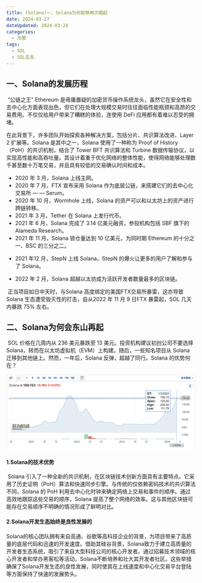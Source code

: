 ```yaml
---
title: (Solana)一、Solana为何能够再次崛起
date: 2024-03-27
dateUpdated: 2024-03-28
categories:
  - 币圈
tags: 
  - SOL
  - SOL生态
---
```



## 一、Solana的发展历程

​	“公链之王” Ethereum 是毋庸置疑的加密货币操作系统龙头，虽然它在安全性和去中心化方面表现出色，但它们在处理大规模交易时往往面临性能瓶颈和高昂的交易费用。不仅仅给用户带来了糟糕的体验，连使用 DeFi 应用都有着难以忍受的拥堵。

​	在此背景下，许多团队开始探索各种解决方案，包括分片、共识算法改进、Layer 2 扩展等。Solana 是其中之一，Solana 使用了一种称为 Proof of History（PoH）的共识机制，结合了 Tower BFT 共识算法和 Turbine  数据传输协议，以实现高性能和高吞吐量。其设计着重于优化网络的整体性能，使得网络能够处理数千甚至数十万笔交易，并且具有较低的交易确认时间和成本。

- 2020 年 3 月，Solana 上线主网。
- 2020 年 7 月，FTX 宣布采用 Solana 作为底层公链，来搭建它们的去中心化交易所 — — Serum。
- 2020 年 10 月，Wormhole 上线，Solana 的资产可以和以太坊上的资产进行跨链转移。
- 2021 年 3 月，Tether 在 Solana 上发行代币。
- 2021 年 6 月，Solana 完成了 3.14 亿美元融资，参投机构包括 SBF 旗下的 Alameda Research。
- 2021 年 11 月，Solana 锁仓量达到 10 亿美元，为同时期 Ethereum 的十分之一、BSC 的三分之二。

* 2021 年12 月，StepN 上线 Solana，StepN 的爆火让更多的用户了解和参与了 Solana。

* 2022 年 2 月，Solana 超越以太坊成为活跃开发者数量最多的区块链。

​	正当项目如日中天时，与Solana 高度绑定的美国FTX交易所暴雷，这亦导致Solana 生态遭受毁灭性的打击，自从2022 年 11 月 9 日FTX 暴雷起，SOL 几天内暴跌 75% 左右。

## 二、Solana为何会东山再起

​	SOL 价格在几周内从 236 美元暴跌至 13 美元。投资机构建议初创公司不要选择 Solana，转而在以太坊虚拟机（EVM）上构建。随后，一些知名项目从 Solana 迁移到其他链上。然而，一年后，Solana 反弹，超越了同行。Solana 的优势何在？

![](2024-03-29-094056.png)

#### 1.Solana的技术优势

​	Solana 引入了一种全新的共识机制，在区块链技术创新方面具有主要特点。它采用了历史证明（PoH）算法和快速同步引擎。与传统的仅依赖密码技术的共识算法不同，Solana 的 PoH 利用去中心化时钟来确定网络上交易和事件的顺序。通过高效地跟踪这些交易的顺序，Solana 提高了整个网络的效率。这与其他区块链可能存在交易顺序不明确的情况形成了鲜明对比。

#### 2.Solana开发生态始终是良性发展的

​	Solana的核心团队拥有来自高通、谷歌等高科技企业的背景，为项目带来了高质量的底层代码和迅速的开发速度。借助其硅谷背景，Solana致力于建立高质量的开发者生态系统，吸引了来自大型科技公司的核心开发者。通过招募技术领域的核心开发者和举办黑客松等活动，Solana不断培养和壮大其开发者社区。这些举措确保了Solana开发生态的良性发展，同时使其在上线速度和中心化交易平台登陆等方面保持了快速的发展势头。
